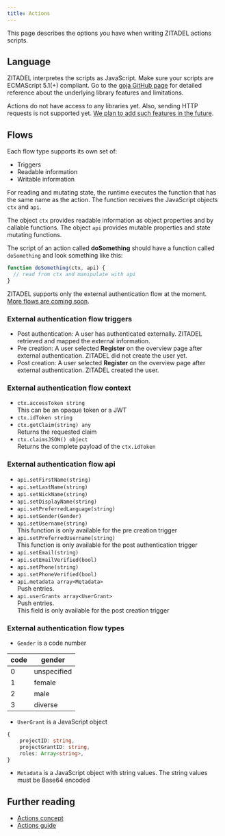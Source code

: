 ```yaml
---
title: Actions
---
```


This page describes the options you have when writing ZITADEL actions scripts.

## Language

ZITADEL interpretes the scripts as JavaScript. Make sure your scripts are
ECMAScript 5.1(+) compliant. Go to the
[goja GitHub page](https://github.com/dop251/goja) for detailed reference about
the underlying library features and limitations.

Actions do not have access to any libraries yet. Also, sending HTTP requests is
not supported yet.
[We plan to add such features in the future](https://zitadel.com/roadmap).

## Flows

Each flow type supports its own set of:

- Triggers
- Readable information
- Writable information

For reading and mutating state, the runtime executes the function that has the
same name as the action. The function receives the JavaScript objects `ctx` and
`api`.

The object `ctx` provides readable information as object properties and by
callable functions. The object `api` provides mutable properties and state
mutating functions.

The script of an action called **doSomething** should have a function called
`doSomething` and look something like this:

```js
function doSomething(ctx, api) {
  // read from ctx and manipulate with api
}
```

ZITADEL supports only the external authentication flow at the moment.
[More flows are coming soon](https://zitadel.com/roadmap).

### External authentication flow triggers

- Post authentication: A user has authenticated externally. ZITADEL retrieved
  and mapped the external information.
- Pre creation: A user selected **Register** on the overview page after external
  authentication. ZITADEL did not create the user yet.
- Post creation: A user selected **Register** on the overview page after
  external authentication. ZITADEL created the user.

### External authentication flow context

- `ctx.accessToken string`  
  This can be an opaque token or a JWT
- `ctx.idToken string`
- `ctx.getClaim(string) any`  
  Returns the requested claim
- `ctx.claimsJSON() object`  
  Returns the complete payload of the `ctx.idToken`

### External authentication flow api

- `api.setFirstName(string)`
- `api.setLastName(string)`
- `api.setNickName(string)`
- `api.setDisplayName(string)`
- `api.setPreferredLanguage(string)`
- `api.setGender(Gender)`
- `api.setUsername(string)`  
  This function is only available for the pre creation trigger
- `api.setPreferredUsername(string)`  
  This function is only available for the post authentication trigger
- `api.setEmail(string)`
- `api.setEmailVerified(bool)`
- `api.setPhone(string)`
- `api.setPhoneVerified(bool)`
- `api.metadata array<Metadata>`  
  Push entries.
- `api.userGrants array<UserGrant>`  
  Push entries.  
  This field is only available for the post creation trigger

### External authentication flow types <!-- TODO: Are these types correct? -->

- `Gender` is a code number

| code | gender      |
| ---- | ----------- |
| 0    | unspecified |
| 1    | female      |
| 2    | male        |
| 3    | diverse     |

- `UserGrant` is a JavaScript object

```ts
{
    projectID: string,
    projectGrantID: string,
    roles: Array<string>,
}
```

- `Metadata` is a JavaScript object with string values. The string values must
  be Base64 encoded

## Further reading

- [Actions concept](../concepts/features/actions)
- [Actions guide](../guides/manage/customize/behavior)
